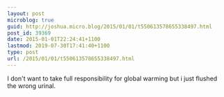 ```yaml
---
layout: post
microblog: true
guid: http://joshua.micro.blog/2015/01/01/t550613578655338497.html
post_id: 39369
date: 2015-01-01T22:24:41+1100
lastmod: 2019-07-30T17:41:40+1100
type: post
url: /2015/01/01/t550613578655338497.html
---
```

I don't want to take full responsibility for global warming but i just flushed the wrong urinal.
